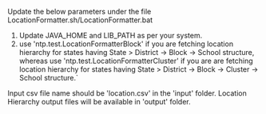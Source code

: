 Update the below parameters under the file LocationFormatter.sh/LocationFormatter.bat

1. Update JAVA_HOME and LIB_PATH as per your system.
2. use 'ntp.test.LocationFormatterBlock' if you are fetching location hierarchy for states having State > District -> Block -> School structure, whereas use 'ntp.test.LocationFormatterCluster' if you are are fetching location hierarchy for states having State > District -> Block -> Cluster -> School structure.`


Input csv file name should be 'location.csv' in the 'input' folder.
Location Hierarchy output files will be available in 'output' folder.

